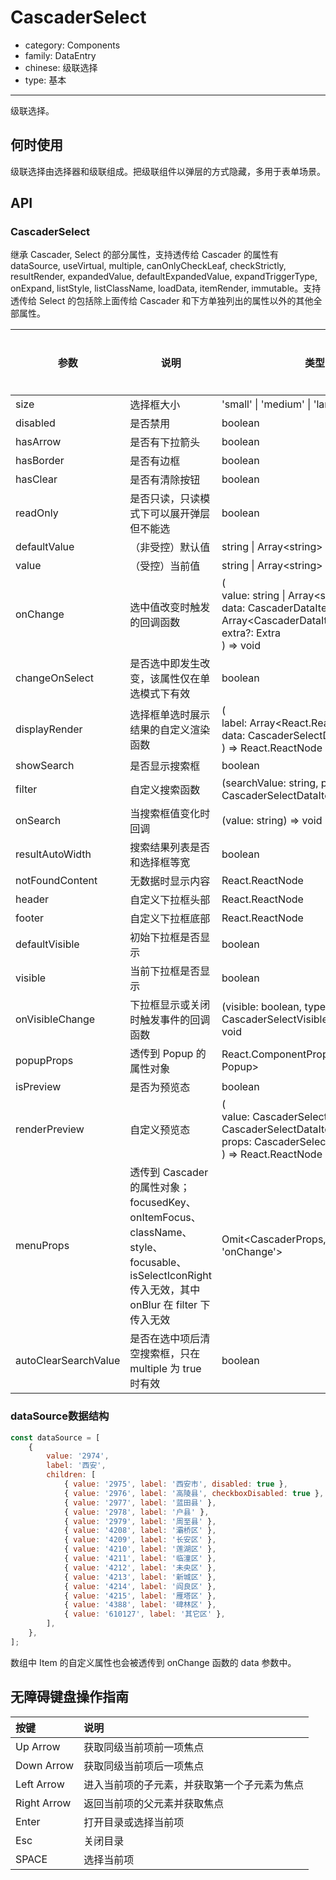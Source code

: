 # CascaderSelect

-   category: Components
-   family: DataEntry
-   chinese: 级联选择
-   type: 基本

---

级联选择。

## 何时使用

级联选择由选择器和级联组成。把级联组件以弹层的方式隐藏，多用于表单场景。

## API

### CascaderSelect

继承 Cascader, Select 的部分属性，支持透传给 Cascader 的属性有 dataSource, useVirtual, multiple, canOnlyCheckLeaf,
checkStrictly, resultRender, expandedValue, defaultExpandedValue, expandTriggerType, onExpand, listStyle,
listClassName, loadData, itemRender, immutable。支持透传给 Select 的包括除上面传给 Cascader 和下方单独列出的属性以外的其他全部属性。

| 参数                 | 说明                                                                                                                                           | 类型                                                                                                                                               | 默认值   | 是否必填 | 支持版本 |
| -------------------- | ---------------------------------------------------------------------------------------------------------------------------------------------- | -------------------------------------------------------------------------------------------------------------------------------------------------- | -------- | -------- | -------- |
| size                 | 选择框大小                                                                                                                                     | 'small' \| 'medium' \| 'large'                                                                                                                     | 'medium' |          | -        |
| disabled             | 是否禁用                                                                                                                                       | boolean                                                                                                                                            | false    |          | -        |
| hasArrow             | 是否有下拉箭头                                                                                                                                 | boolean                                                                                                                                            | true     |          | -        |
| hasBorder            | 是否有边框                                                                                                                                     | boolean                                                                                                                                            | true     |          | -        |
| hasClear             | 是否有清除按钮                                                                                                                                 | boolean                                                                                                                                            | false    |          | -        |
| readOnly             | 是否只读，只读模式下可以展开弹层但不能选                                                                                                       | boolean                                                                                                                                            | -        |          | -        |
| defaultValue         | （非受控）默认值                                                                                                                               | string \| Array\<string>                                                                                                                           | -        |          | -        |
| value                | （受控）当前值                                                                                                                                 | string \| Array\<string>                                                                                                                           | -        |          | -        |
| onChange             | 选中值改变时触发的回调函数                                                                                                                     | (<br/> value: string \| Array\<string> \| null,<br/> data: CascaderDataItem \| Array\<CascaderDataItem> \| null,<br/> extra?: Extra<br/> ) => void | -        |          | -        |
| changeOnSelect       | 是否选中即发生改变，该属性仅在单选模式下有效                                                                                                   | boolean                                                                                                                                            | false    |          | -        |
| displayRender        | 选择框单选时展示结果的自定义渲染函数                                                                                                           | (<br/> label: Array\<React.ReactNode>,<br/> data: CascaderSelectDataItem<br/> ) => React.ReactNode                                                 | -        |          | -        |
| showSearch           | 是否显示搜索框                                                                                                                                 | boolean                                                                                                                                            | false    |          | -        |
| filter               | 自定义搜索函数                                                                                                                                 | (searchValue: string, path: CascaderSelectDataItem[]) => boolean                                                                                   | -        |          | -        |
| onSearch             | 当搜索框值变化时回调                                                                                                                           | (value: string) => void                                                                                                                            | -        |          | 1.23     |
| resultAutoWidth      | 搜索结果列表是否和选择框等宽                                                                                                                   | boolean                                                                                                                                            | true     |          | -        |
| notFoundContent      | 无数据时显示内容                                                                                                                               | React.ReactNode                                                                                                                                    | -        |          | -        |
| header               | 自定义下拉框头部                                                                                                                               | React.ReactNode                                                                                                                                    | -        |          | -        |
| footer               | 自定义下拉框底部                                                                                                                               | React.ReactNode                                                                                                                                    | -        |          | -        |
| defaultVisible       | 初始下拉框是否显示                                                                                                                             | boolean                                                                                                                                            | false    |          | -        |
| visible              | 当前下拉框是否显示                                                                                                                             | boolean                                                                                                                                            | -        |          | -        |
| onVisibleChange      | 下拉框显示或关闭时触发事件的回调函数                                                                                                           | (visible: boolean, type?: CascaderSelectVisibleChangeType) => void                                                                                 | -        |          | -        |
| popupProps           | 透传到 Popup 的属性对象                                                                                                                        | React.ComponentPropsWithRef\<typeof Popup>                                                                                                         | -        |          | -        |
| isPreview            | 是否为预览态                                                                                                                                   | boolean                                                                                                                                            | false    |          | -        |
| renderPreview        | 自定义预览态                                                                                                                                   | (<br/> value: CascaderSelectDataItem \| CascaderSelectDataItem[],<br/> props: CascaderSelectProps<br/> ) => React.ReactNode                        | -        |          | -        |
| menuProps            | 透传到 Cascader 的属性对象；focusedKey、onItemFocus、className、style、focusable、isSelectIconRight 传入无效，其中 onBlur 在 filter 下传入无效 | Omit\<CascaderProps, 'onSelect' \| 'onChange'>                                                                                                     | -        |          | -        |
| autoClearSearchValue | 是否在选中项后清空搜索框，只在 multiple 为 true 时有效                                                                                         | boolean                                                                                                                                            | false    |          | -        |

<!-- api-extra-start -->

### dataSource数据结构

```js
const dataSource = [
    {
        value: '2974',
        label: '西安',
        children: [
            { value: '2975', label: '西安市', disabled: true },
            { value: '2976', label: '高陵县', checkboxDisabled: true },
            { value: '2977', label: '蓝田县' },
            { value: '2978', label: '户县' },
            { value: '2979', label: '周至县' },
            { value: '4208', label: '灞桥区' },
            { value: '4209', label: '长安区' },
            { value: '4210', label: '莲湖区' },
            { value: '4211', label: '临潼区' },
            { value: '4212', label: '未央区' },
            { value: '4213', label: '新城区' },
            { value: '4214', label: '阎良区' },
            { value: '4215', label: '雁塔区' },
            { value: '4388', label: '碑林区' },
            { value: '610127', label: '其它区' },
        ],
    },
];
```

数组中 Item 的自定义属性也会被透传到 onChange 函数的 data 参数中。

<!-- api-extra-end -->

## 无障碍键盘操作指南

| 按键        | 说明                                         |
| :---------- | :------------------------------------------- |
| Up Arrow    | 获取同级当前项前一项焦点                     |
| Down Arrow  | 获取同级当前项后一项焦点                     |
| Left Arrow  | 进入当前项的子元素，并获取第一个子元素为焦点 |
| Right Arrow | 返回当前项的父元素并获取焦点                 |
| Enter       | 打开目录或选择当前项                         |
| Esc         | 关闭目录                                     |
| SPACE       | 选择当前项                                   |
